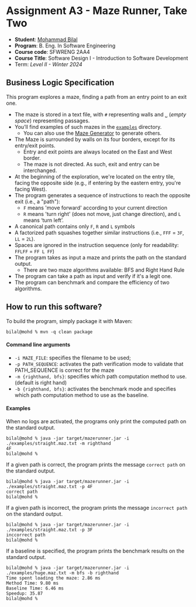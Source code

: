 # Assignment A3 - Maze Runner, Take Two

  * **Student**: [Mohammad Bilal](bilalm14@mcmaster.ca)
  * **Program**: B. Eng. In Software Engineering
  * **Course code**: SFWRENG 2AA4
  * **Course Title**: Software Design I - Introduction to Software Development 
  * Term: *Level II - Winter 2024*

## Business Logic Specification

This program explores a maze, finding a path from an entry point to an exit one.

- The maze is stored in a text file, with `#` representing walls and `␣` (_empty space_) representing passages.
- You’ll find examples of such mazes in the [`examples`](./examples) directory. 
    - You can also use the [Maze Generator](https://github.com/ace-lectures/maze-gen) to generate others.
- The Maze is surrounded by walls on its four borders, except for its entry/exit points.
    - Entry and exit points are always located on the East and West border.
    - The maze is not directed. As such, exit and entry can be interchanged.
- At the beginning of the exploration, we're located on the entry tile, facing the opposite side (e.g., if entering by the eastern entry, you're facing West).
- The program generates a sequence of instructions to reach the opposite exit (i.e., a "path"):
    - `F` means 'move forward' according to your current direction
    - `R` means 'turn right' (does not move, just change direction), and `L` means ‘turn left’. 
- A canonical path contains only `F`, `R` and `L` symbols
- A factorized path squashes together similar instructions (i.e., `FFF` = `3F`, `LL` = `2L`).
- Spaces are ignored in the instruction sequence (only for readability: `FFLFF` = `FF L FF`)
- The program takes as input a maze and prints the path on the standard output.
    - There are two maze algorithms available: BFS and Right Hand Rule
- The program can take a path as input and verify if it's a legit one.
- The program can benchmark and compare the efficiency of two algorithms.

## How to run this software?

To build the program, simply package it with Maven:

```
bilal@mohd % mvn -q clean package 
```

#### Command line arguments

- `-i MAZE_FILE`: specifies the filename to be used;
- `-p PATH_SEQUENCE`: activates the path verification mode to validate that PATH_SEQUENCE is correct for the maze
- `-m {righthand, bfs}`: specifies which path computation method to use. (default is right hand)
- `-b {righthand, bfs}`: activates the benchmark mode and specifies which path computation method to use as the baseline.

#### Examples

When no logs are activated, the programs only print the computed path on the standard output.

```
bilal@mohd % java -jar target/mazerunner.jar -i ./examples/straight.maz.txt -m righthand
4F
bilal@mohd %
```

If a given path is correct, the program prints the message `correct path` on the standard output.

```
bilal@mohd % java -jar target/mazerunner.jar -i ./examples/straight.maz.txt -p 4F
correct path
bilal@mohd %
```

If a given path is incorrect, the program prints the message `incorrect path` on the standard output.

```
bilal@mohd % java -jar target/mazerunner.jar -i ./examples/straight.maz.txt -p 3F
inccorrect path
bilal@mohd %
```

If a baseline is specified, the program prints the benchmark results on the standard output.

```
bilal@mohd % java -jar target/mazerunner.jar -i ./examples/huge.maz.txt -m bfs -b righthand
Time spent loading the maze: 2.86 ms
Method Time: 9.80 ms
Baseline Time: 6.46 ms
Speedup: 35.87
bilal@mohd %
```

